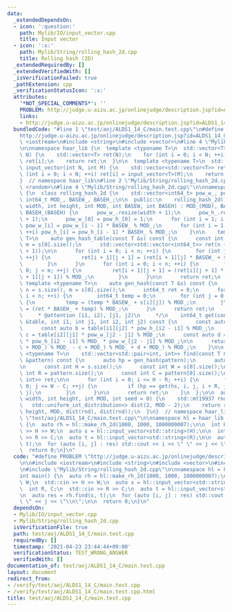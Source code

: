 ```yaml
---
data:
  _extendedDependsOn:
  - icon: ':question:'
    path: Mylib/IO/input_vector.cpp
    title: Input vector
  - icon: ':x:'
    path: Mylib/String/rolling_hash_2d.cpp
    title: Rolling hash (2D)
  _extendedRequiredBy: []
  _extendedVerifiedWith: []
  _isVerificationFailed: true
  _pathExtension: cpp
  _verificationStatusIcon: ':x:'
  attributes:
    '*NOT_SPECIAL_COMMENTS*': ''
    PROBLEM: http://judge.u-aizu.ac.jp/onlinejudge/description.jsp?id=ALDS1_14_C
    links:
    - http://judge.u-aizu.ac.jp/onlinejudge/description.jsp?id=ALDS1_14_C
  bundledCode: "#line 1 \"test/aoj/ALDS1_14_C/main.test.cpp\"\n#define PROBLEM \"\
    http://judge.u-aizu.ac.jp/onlinejudge/description.jsp?id=ALDS1_14_C\"\n\n#include\
    \ <iostream>\n#include <string>\n#include <vector>\n#line 4 \"Mylib/IO/input_vector.cpp\"\
    \n\nnamespace haar_lib {\n  template <typename T>\n  std::vector<T> input_vector(int\
    \ N) {\n    std::vector<T> ret(N);\n    for (int i = 0; i < N; ++i) std::cin >>\
    \ ret[i];\n    return ret;\n  }\n\n  template <typename T>\n  std::vector<std::vector<T>>\
    \ input_vector(int N, int M) {\n    std::vector<std::vector<T>> ret(N);\n    for\
    \ (int i = 0; i < N; ++i) ret[i] = input_vector<T>(M);\n    return ret;\n  }\n\
    }  // namespace haar_lib\n#line 2 \"Mylib/String/rolling_hash_2d.cpp\"\n#include\
    \ <random>\n#line 4 \"Mylib/String/rolling_hash_2d.cpp\"\n\nnamespace haar_lib\
    \ {\n  class rolling_hash_2d {\n    std::vector<int64_t> pow_w_, pow_h_;\n   \
    \ int64_t MOD_, BASEW_, BASEH_;\n\n  public:\n    rolling_hash_2d() {}\n    rolling_hash_2d(int\
    \ width, int height, int MOD, int BASEW, int BASEH) : MOD_(MOD), BASEW_(BASEW),\
    \ BASEH_(BASEH) {\n      pow_w_.resize(width + 1);\n      pow_h_.resize(height\
    \ + 1);\n      pow_w_[0] = pow_h_[0] = 1;\n      for (int i = 1; i <= width; ++i)\
    \ pow_w_[i] = pow_w_[i - 1] * BASEW_ % MOD_;\n      for (int i = 1; i <= height;\
    \ ++i) pow_h_[i] = pow_h_[i - 1] * BASEH_ % MOD_;\n    }\n\n    template <typename\
    \ T>\n    auto gen_hash_table(const T &s) const {\n      const int n = s.size(),\
    \ m = s[0].size();\n      std::vector<std::vector<int64_t>> ret(n + 1, std::vector<int64_t>(m\
    \ + 1));\n\n      for (int i = 0; i < n; ++i) {\n        for (int j = 0; j < m;\
    \ ++j) {\n          ret[i + 1][j + 1] = (ret[i + 1][j] * BASEW_ + s[i][j]) % MOD_;\n\
    \        }\n      }\n      for (int i = 0; i < n; ++i) {\n        for (int j =\
    \ 0; j < m; ++j) {\n          ret[i + 1][j + 1] = (ret[i][j + 1] * BASEH_ + ret[i\
    \ + 1][j + 1]) % MOD_;\n        }\n      }\n\n      return ret;\n    }\n\n   \
    \ template <typename T>\n    auto gen_hash(const T &s) const {\n      const int\
    \ n = s.size(), m = s[0].size();\n      int64_t ret = 0;\n      for (int i = 0;\
    \ i < n; ++i) {\n        int64_t temp = 0;\n        for (int j = 0; j < m; ++j)\
    \ {\n          temp = (temp * BASEW_ + s[i][j]) % MOD_;\n        }\n        ret\
    \ = (ret * BASEH_ + temp) % MOD_;\n      }\n      return ret;\n    }\n\n    /**\n\
    \     * @attention [i1, i2), [j1, j2)\n     */\n    int64_t get(const std::vector<std::vector<int64_t>>\
    \ &table, int i1, int j1, int i2, int j2) const {\n      const auto a = table[i2][j2];\n\
    \      const auto b = table[i1][j2] * pow_h_[i2 - i1] % MOD_;\n      const auto\
    \ c = table[i2][j1] * pow_w_[j2 - j1] % MOD_;\n      const auto d = table[i1][j1]\
    \ * pow_h_[i2 - i1] % MOD_ * pow_w_[j2 - j1] % MOD_;\n\n      return (((a - b\
    \ + MOD_) % MOD_ - c + MOD_) % MOD_ + d + MOD_) % MOD_;\n    }\n\n    template\
    \ <typename T>\n    std::vector<std::pair<int, int>> find(const T &s, const T\
    \ &pattern) const {\n      auto hp = gen_hash(pattern);\n      auto hs = gen_hash_table(s);\n\
    \n      const int H = s.size();\n      const int W = s[0].size();\n      const\
    \ int R = pattern.size();\n      const int C = pattern[0].size();\n\n      std::vector<std::pair<int,\
    \ int>> ret;\n\n      for (int i = 0; i <= H - R; ++i) {\n        for (int j =\
    \ 0; j <= W - C; ++j) {\n          if (hp == get(hs, i, j, i + R, j + C)) ret.emplace_back(i,\
    \ j);\n        }\n      }\n\n      return ret;\n    }\n  };\n\n  auto make_rh_2d(int\
    \ width, int height, int MOD, int seed = 0) {\n    std::mt19937 rnd(seed);\n \
    \   std::uniform_int_distribution<> dist(2, MOD - 2);\n    return rolling_hash_2d(width,\
    \ height, MOD, dist(rnd), dist(rnd));\n  }\n}  // namespace haar_lib\n#line 8\
    \ \"test/aoj/ALDS1_14_C/main.test.cpp\"\n\nnamespace hl = haar_lib;\n\nint main()\
    \ {\n  auto rh = hl::make_rh_2d(1000, 1000, 1000000007);\n\n  int H, W;\n  std::cin\
    \ >> H >> W;\n  auto s = hl::input_vector<std::string>(H);\n\n  int R, C;\n  std::cin\
    \ >> R >> C;\n  auto t = hl::input_vector<std::string>(R);\n\n  auto res = rh.find(s,\
    \ t);\n  for (auto [i, j] : res) std::cout << i << \" \" << j << \"\\n\";\n\n\
    \  return 0;\n}\n"
  code: "#define PROBLEM \"http://judge.u-aizu.ac.jp/onlinejudge/description.jsp?id=ALDS1_14_C\"\
    \n\n#include <iostream>\n#include <string>\n#include <vector>\n#include \"Mylib/IO/input_vector.cpp\"\
    \n#include \"Mylib/String/rolling_hash_2d.cpp\"\n\nnamespace hl = haar_lib;\n\n\
    int main() {\n  auto rh = hl::make_rh_2d(1000, 1000, 1000000007);\n\n  int H,\
    \ W;\n  std::cin >> H >> W;\n  auto s = hl::input_vector<std::string>(H);\n\n\
    \  int R, C;\n  std::cin >> R >> C;\n  auto t = hl::input_vector<std::string>(R);\n\
    \n  auto res = rh.find(s, t);\n  for (auto [i, j] : res) std::cout << i << \"\
    \ \" << j << \"\\n\";\n\n  return 0;\n}\n"
  dependsOn:
  - Mylib/IO/input_vector.cpp
  - Mylib/String/rolling_hash_2d.cpp
  isVerificationFile: true
  path: test/aoj/ALDS1_14_C/main.test.cpp
  requiredBy: []
  timestamp: '2021-04-23 23:44:44+09:00'
  verificationStatus: TEST_WRONG_ANSWER
  verifiedWith: []
documentation_of: test/aoj/ALDS1_14_C/main.test.cpp
layout: document
redirect_from:
- /verify/test/aoj/ALDS1_14_C/main.test.cpp
- /verify/test/aoj/ALDS1_14_C/main.test.cpp.html
title: test/aoj/ALDS1_14_C/main.test.cpp
---
```


